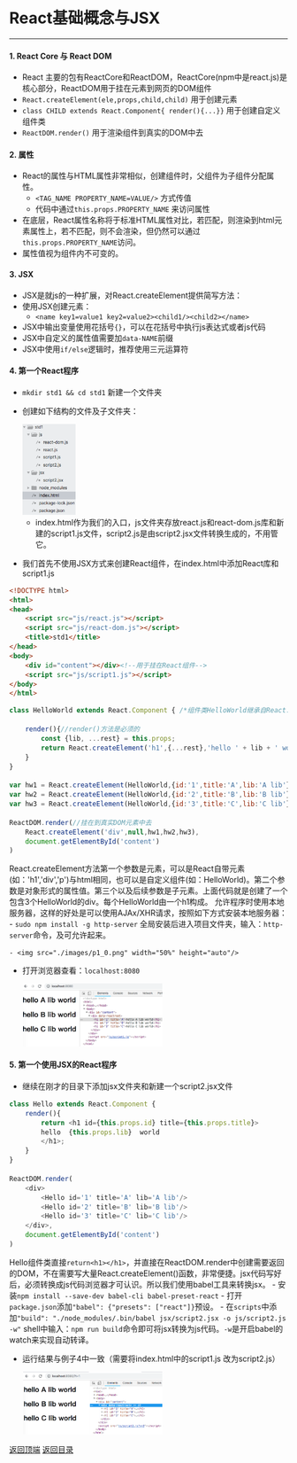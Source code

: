 # React基础概念与JSX
------
#### 1. React Core 与 React DOM
* React 主要的包有ReactCore和ReactDOM，ReactCore(npm中是react.js)是核心部分，ReactDOM用于挂在元素到网页的DOM组件
* `React.createElement(ele,props,child,child)` 用于创建元素
* `class CHILD extends React.Component{ render(){...}}` 用于创建自定义组件类
* `ReactDOM.render()` 用于渲染组件到真实的DOM中去

#### 2. 属性
* React的属性与HTML属性非常相似，创建组件时，父组件为子组件分配属性。
    - `<TAG_NAME PROPERTY_NAME=VALUE/>` 方式传值
    - 代码中通过`this.props.PROPERTY_NAME` 来访问属性
* 在底层，React属性名称将于标准HTML属性对比，若匹配，则渲染到html元素属性上，若不匹配，则不会渲染，但仍然可以通过`this.props.PROPERTY_NAME`访问。
* 属性值视为组件内不可变的。

#### 3. JSX
* JSX是就js的一种扩展，对React.createElement提供简写方法： <NAME/>
* 使用JSX创建元素：
    - `<name key1=value1 key2=value2><child1/><child2></name>`
* JSX中输出变量使用花括号`{}`，可以在花括号中执行js表达式或者js代码
* JSX中自定义的属性值需要加`data-NAME`前缀
* JSX中使用`if/else`逻辑时，推荐使用三元运算符

#### 4. 第一个React程序
* `mkdir std1 && cd std1` 新建一个文件夹
* 创建如下结构的文件及子文件夹：
    
    <img src="./images/p1_1.png" width="20%" height="auto"/>

    - index.html作为我们的入口，js文件夹存放react.js和react-dom.js库和新建的script1.js文件，script2.js是由script2.jsx文件转换生成的，不用管它。
* 我们首先不使用JSX方式来创建React组件，在index.html中添加React库和script1.js
```html
<!DOCTYPE html>
<html>
<head>
    <script src="js/react.js"></script>
    <script src="js/react-dom.js"></script>
    <title>std1</title>
</head>
<body>
    <div id="content"></div><!--用于挂在React组件-->
    <script src="js/script1.js"></script>
</body>
</html>
```
```javascript
class HelloWorld extends React.Component { /*组件类HelloWorld继承自React.Component*/

    render(){//render()方法是必须的
        const {lib, ...rest} = this.props;
        return React.createElement('h1',{...rest},'hello ' + lib + ' world');
    }
}

var hw1 = React.createElement(HelloWorld,{id:'1',title:'A',lib:'A lib'});
var hw2 = React.createElement(HelloWorld,{id:'2',title:'B',lib:'B lib'});
var hw3 = React.createElement(HelloWorld,{id:'3',title:'C',lib:'C lib'});

ReactDOM.render(//挂在到真实DOM元素中去
    React.createElement('div',null,hw1,hw2,hw3),
    document.getElementById('content')
)
```
React.createElement方法第一个参数是元素，可以是React自带元素(如：'h1','div','p')与html相同，也可以是自定义组件(如：HelloWorld)。第二个参数是对象形式的属性值。第三个以及后续参数是子元素。上面代码就是创建了一个包含3个HelloWorld的div。每个HelloWorld由一个h1构成。
允许程序时使用本地服务器，这样的好处是可以使用AJAx/XHR请求，按照如下方式安装本地服务器：
    - `sudo npm install -g http-server` 全局安装后进入项目文件夹，输入：`http-server`命令，及可允许起来。
    
    - <img src="./images/p1_0.png" width="50%" height="auto"/>
    
* 打开浏览器查看：`localhost:8080`

<img src="./images/p1_2.png" width="50%" height="auto" style="margin-left: 5%" />

#### 5. 第一个使用JSX的React程序
* 继续在刚才的目录下添加jsx文件夹和新建一个script2.jsx文件
```javascript
class Hello extends React.Component {
    render(){
        return <h1 id={this.props.id} title={this.props.title}>
        hello  {this.props.lib}  world
        </h1>;
    }
}

ReactDOM.render(
    <div>
        <Hello id='1' title='A' lib='A lib'/>
        <Hello id='2' title='B' lib='B lib'/>
        <Hello id='3' title='C' lib='C lib'/>
    </div>,
    document.getElementById('content')
)
```
Hello组件类直接`return<h1></h1>`，并直接在ReactDOM.render中创建需要返回的DOM，不在需要写大量React.createElement()函数，非常便捷。jsx代码写好后，必须转换成js代码浏览器才可认识。所以我们使用babel工具来转换jsx。
    - 安装`npm install --save-dev babel-cli babel-preset-react`
    - 打开`package.json`添加`"babel": {"presets": ["react"]}`预设。
    - 在`scripts`中添加`"build": "./node_modules/.bin/babel jsx/script2.jsx -o js/script2.js -w"` shell中输入：`npm run build`命令即可将jsx转换为js代码。`-w`是开启babel的watch来实现自动转译。
* 运行结果与例子4中一致（需要将index.html中的script1.js 改为script2.js）

<img src="./images/p1_3.png" width="50%" height="auto" style="margin-left: 5%"/>

[返回顶端](#React基础概念与JSX) [返回目录](../README.md) 
